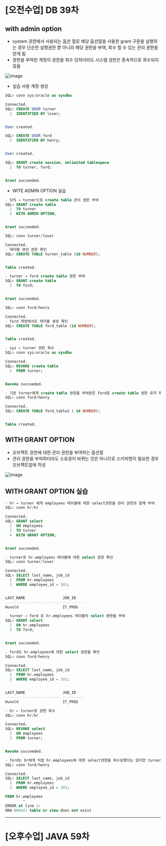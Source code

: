 # [오전수업] DB 39차

## with admin option
- system 권한에서 사용되는 옵션 절로 해당 옵션절을 사용한 grant 구문을 실행하는 경우 단순한 실행권한 뿐 아니라 해당 권한을 부여, 회수 할 수 있는 관리 권한을 얻게 됨
- 권한을 부여한 계정이 권한을 회수 당하더라도 시스템 권한은 종속적으로 회수되지 않음

![image](https://user-images.githubusercontent.com/95197594/174510812-b6f36b9c-ac33-432a-9a6c-8508975c82ea.png)

* 실습 사용 계정 생성
```sql
SQL> conn sys/oracle as sysdba

Connected.
SQL> CREATE USER turner
  2  IDENTIFIED BY lover;


User created.

SQL> CREATE USER ford
  2  IDENTIFIED BY henry;


User created.

SQL> GRANT create session, unlimited tablespace
  2  TO turner, ford;


Grant succeeded.
```

* WITE ADMIN OPTION 실습
```sql
- SYS → turner으로 create table 관리 권한 부여
SQL> GRANT create table
  2  TO turner
  3  WITH ADMIN OPTION;


Grant succeeded.

SQL> conn turner/lover

Connected.
- 테이블 생성 권한 확인
SQL> CREATE TABLE turner_table (id NUMBER);


Table created.

- turner → ford create table 권한 부여
SQL> GRANT create table
  2  TO ford;


Grant succeeded.

SQL> conn ford/henry

Connected.
- ford 계정에서도 테이블 생성 확인
SQL> CREATE TABLE ford_table (id NUMBER);


Table created.

- sys ← turner 권한 회수
SQL> conn sys/oracle as sysdba

Connected.
SQL> REVOKE create table
  2  FROM turner;


Revoke succeeded.

- 기존 turner에게 create table 권한을 부여받은 ford로 create table 권한 유지 확인
SQL> conn ford/henry

Connected.
SQL> CREATE TABLE ford_table2 ( id NUMBER);


Table created.
```

## WITH GRANT OPTION
- 오브젝트 권한에 대한 관리 권한을 부여하는 옵션절
- 관리 권한을 부여하더라도 소유권이 바뀌는 것은 아니므로 스키마명이 필요한 경우 오브젝트앞에 작성

![image](https://user-images.githubusercontent.com/95197594/174510947-677ebb4e-a4d9-413a-ab7a-3d8ce1058ce6.png)

## WITH GRANT OPTION 실습
```sql
- hr → turner 에게 employees 테이블에 대한 select권한을 관리 권한과 함께 부여
SQL> conn hr/hr

Connected.
SQL> GRANT select
  2  ON employees
  3  TO turner
  4  WITH GRANT OPTION;


Grant succeeded.

- turner로 hr.employees 테이블에 대한 select 권한 확인
SQL> conn turner/lover

Connected.
SQL> SELECT last_name, job_id
  2  FROM hr.employees
  3  WHERE employee_id = 103;


LAST_NAME                 JOB_ID
------------------------- ----------
Hunold                    IT_PROG

- turner → ford 로 hr.employees 테이블의 select 권한을 부여
SQL> GRANT select
  2  ON hr.employees
  3  TO ford;


Grant succeeded.

- ford도 hr.employees에 대한 select 권한을 확인
SQL> conn ford/henry

Connected.
SQL> SELECT last_name, job_id
  2  FROM hr.employees
  3  WHERE employee_id = 103;


LAST_NAME                 JOB_ID
------------------------- ----------
Hunold                    IT_PROG

- hr ← turner로 권한 회수
SQL> conn hr/hr

Connected.
SQL> REVOKE select
  2  ON employees
  3  FROM turner;


Revoke succeeded.

- ford는 hr에게 직접 hr.employees에 대한 select권한을 회수당했지는 않지만 turner계정이 권한을 회수당하며 종속적으로 권한을 회수당하였음.
SQL> conn ford/henry

Connected.
SQL> SELECT last_name, job_id
  2  FROM hr.employees
  3  WHERE employee_id = 103;

FROM hr.employees
        *
ERROR at line 2:
ORA-00942: table or view does not exist
```



---

# [오후수업] JAVA 59차
